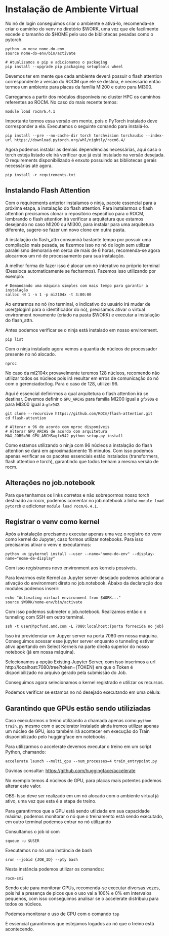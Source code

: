 # Instalação de Ambiente Virtual

No nó de login conseguimos criar o ambiente e ativá-lo, recomenda-se criar o caminho do venv no diretório $WORK, uma vez que ele facilmente excede o tamanho do $HOME pelo uso de bibliotecas pesadas como o pytorch.

```
python -m venv nome-do-env
source nome-do-env/bin/activate

# Atualizamos o pip e adicionamos o packaging
pip install --upgrade pip packaging setuptools wheel
```

Devemos ter em mente que cada ambiente deverá possuir o flash attention correspondente a versão do ROCM que ele se destina, é necessário então termos um ambiente para placas da família MI200 e outro para MI300.

Carregamos a partir dos módulos disponíveis no cluster HPC os caminhos referentes ao ROCM. No caso do mais recente temos:

```
module load rocm/6.4.1
```

Importante termos essa versão em mente, pois o PyTorch instalado deve corresponder a ela. Executamos o seguinte comando para instalá-lo.

```
pip install --pre --no-cache-dir torch torchvision torchaudio --index-url https://download.pytorch.org/whl/nightly/rocm6.4/
```

Agora podemos instalar as demais dependências necessárias, aqui caso o torch esteja listado ele irá verificar que já está instalado na versão desejada. O requirements disponibilizado é enxuto possuindo as bibliotecas gerais necessárias até agora.

```
pip install -r requirements.txt
```

## Instalando Flash Attention

Com o requirements anterior instalamos o ninja, pacote essencial para a próxima etapa, a instalação do flash attention. Para instalarmos o flash attention precisamos clonar o repositório específico para o ROCM, lembrando o flash attention irá verificar a arquitetura que estamos desejando no caso MI200 ou MI300, para instalar para uma arquitetura diferente, sugere-se fazer um novo clone em outra pasta.

A instalação do flash_attn consumirá bastante tempo por possuir uma compilação mais pesada, se fizermos isso no nó de login sem utilizar paralelismo demoraria em cerca de mais de 6 horas, recomenda-se agora alocarmos um nó de processamento para sua instalação.

A melhor forma de fazer isso é alocar um nó interativo no próprio terminal (Desaloca automaticamente se fecharmos). Fazemos isso utilizando por exemplo:

```
# Demandando uma máquina simples com mais tempo para garantir a instalação
salloc -N 1 -n 1 -p mi2104x -t 3:00:00
```

Ao entrarmos no nó (no terminal, o indicativo do usuário irá mudar de user@login1 para o identificador do nó), precisamos ativar o virtual environment novamente (criado na pasta $WORK) e executar a instalação do flash_attn. 

Antes podemos verificar se o ninja está instalado em nosso environment.

```
pip list
```

Com o ninja instalado agora vemos a quantia de núcleos de processador presente no nó alocado.

```
nproc
```

No caso da mi2104x provavelmente teremos 128 núcleos, recomendo não utilizar todos os núcleos pois irá resultar em erros de comunicação do nó com o gerenciador/log. Para o caso de 128, utilizei 96.


Aqui é essencial definirmos a qual arquitetura o flash attention irá se destinar. Devemos definir o `GPU_ARCHS` para família MI200 igual a `gfx90a` e para MI300 igual a `gfx942`.


```
git clone --recursive https://github.com/ROCm/flash-attention.git
cd flash-attention

# Alterar o 96 de acordo com nproc disponíveis
# Alterar GPU_ARCHS de acordo com arquitetura
MAX_JOBS=96 GPU_ARCHS=gfx942 python setup.py install
```

Como estamos utilizando o ninja com 96 núcleos a instalação do flash attention se dará em aproximadamente 15 minutos. Com isso podemos apenas verificar se os pacotes essenciais estão instalados (transformers, flash attention e torch), garantindo que todos tenham a mesma versão de rocm.

## Alterações no job.notebook

Para que tenhamos os links corretos e não sobrepormos nosso torch destinado ao rocm, podemos comentar no job.notebook a linha `module load pytorch` e adicionar `module load rocm/6.4.1`.

## Registrar o venv como kernel

Após a instalação precisamos executar apenas uma vez o registro do venv como kernel do Jupyter, caso formos utilizar notebooks. Para isso precisamos ativar o venv e executarmos:

``` 
python -m ipykernel install --user --name="nome-do-env" --display-name="nome-de-display"
```

Com isso registramos novo environment aos kerneis possíveis.

Para levarmos este Kernel ao Jupyter server desejado podemos adicionar a ativação do environment direto no job.notebook. Abaixo da declaração dos modules podemos inserir:

```
echo "Activating virtual environment from $WORK..."
source $WORK/nome-env/bin/activate
```

Com isso podemos submeter o job.notebook. Realizamos então o o tunneling com SSH em outro terminal.

```
ssh -t user@hpcfund.amd.com -L 7080:localhost:{porta fornecida no job}
```

Isso irá providenciar um Jupyer server na porta 7080 em nossa máquina. Conseguimos acessar esse jupyter server enquanto o tunneling estiver ativo apertando em Select Kernels na parte direita superior do nosso notebook (já em nossa máquina).

Selecionamos a opção Existing Jupyter Server, com isso inserimos a url http://localhost:7080/tree?token={TOKEN} em que o Token é disponibilizado no arquivo gerado pela submissão do Job.

Conseguimos agora selecionamos o kernel registrado e utilizar os recursos.

Podemos verificar se estamos no nó desejado executando em uma célula:

## Garantindo que GPUs estão sendo utiliziadas

Caso executarmos o treino utilizando a chamada apenas como `python train.py` mesmo com o accelerator instalado ainda iremos utilizar apenas um núcleo de GPU, isso também irá acontecer em execução do Train disponibilizado pelo huggingface em notebooks.

Para utilizarmos o accelerate devemos executar o treino em um script Python, chamando:

```
accelerate launch --multi_gpu --num_processes=4 train_entrypoint.py
```

Dúvidas consultar: https://github.com/huggingface/accelerate

No exemplo temos 4 núcleos de GPU, para placas mais potentes podemos alterar este valor.

OBS: Isso deve ser realizado em um nó alocado com o ambiente virtual já ativo, uma vez que esta é a etapa de treino.

Para garantirmos que a GPU está sendo utilziada em sua capacidade máxima, podemos monitorar o nó que o treinamento está sendo executado, em outro terminal podemos entrar no nó utilizando

Consultamos o job id com

```
squeue -u $USER
```

Executamos no nó uma instância de bash

```
srun --jobid {JOB_ID} --pty bash
```

Nesta instância podemos utilizar os comandos:

```
rocm-smi
```

Sendo este para monitorar GPUs, recomenda-se executar diversas vezes, pois há a presença de picos que o uso vai a 100% e 0% em intervalos pequenos, com isso conseguimos analisar se o accelerate distribuiu para todos os núcleos.

Podemos monitorar o uso de CPU com o comando `top`

É essencial garantirmos que estejamos logados ao nó que o treino está acontecendo.